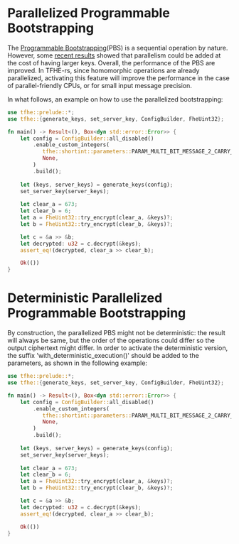 # Parallelized Programmable Bootstrapping

The [Programmable Bootstrapping](../getting_started/security_and_cryptography)(PBS) is a sequential operation by nature. However, some [recent results](https://marcjoye.github.io/papers/JP22ternary.pdf) showed that parallelism could be added at the cost of having larger keys. Overall, the performance of the PBS are improved.
In TFHE-rs, since homomorphic operations are already parallelized, activating this feature will improve the performance in the case of parallel-friendly CPUs, or for small input message precision. 

In what follows, an example on how to use the parallelized bootstrapping:

```rust
use tfhe::prelude::*;
use tfhe::{generate_keys, set_server_key, ConfigBuilder, FheUint32};

fn main() -> Result<(), Box<dyn std::error::Error>> {
    let config = ConfigBuilder::all_disabled()
        .enable_custom_integers(
           tfhe::shortint::parameters::PARAM_MULTI_BIT_MESSAGE_2_CARRY_2_GROUP_3_KS_PBS,
           None,
        )
        .build();
        
    let (keys, server_keys) = generate_keys(config);
    set_server_key(server_keys);
    
    let clear_a = 673;
    let clear_b = 6;
    let a = FheUint32::try_encrypt(clear_a, &keys)?;
    let b = FheUint32::try_encrypt(clear_b, &keys)?;

    let c = &a >> &b;
    let decrypted: u32 = c.decrypt(&keys);
    assert_eq!(decrypted, clear_a >> clear_b);

    Ok(())
}
```

# Deterministic Parallelized Programmable Bootstrapping 
By construction, the parallelized PBS might not be deterministic: the result will always be same, but the order of the operations could differ so the output ciphertext might differ. In order to activate the deterministic version, the suffix 'with_deterministic_execution()' should be added to the parameters, as shown in the following example:

```rust
use tfhe::prelude::*;
use tfhe::{generate_keys, set_server_key, ConfigBuilder, FheUint32};

fn main() -> Result<(), Box<dyn std::error::Error>> {
    let config = ConfigBuilder::all_disabled()
        .enable_custom_integers(
           tfhe::shortint::parameters::PARAM_MULTI_BIT_MESSAGE_2_CARRY_2_GROUP_3_KS_PBS.with_deterministic_execution(),
           None,
        )
        .build();
        
    let (keys, server_keys) = generate_keys(config);
    set_server_key(server_keys);
    
    let clear_a = 673;
    let clear_b = 6;
    let a = FheUint32::try_encrypt(clear_a, &keys)?;
    let b = FheUint32::try_encrypt(clear_b, &keys)?;

    let c = &a >> &b;
    let decrypted: u32 = c.decrypt(&keys);
    assert_eq!(decrypted, clear_a >> clear_b);

    Ok(())
}
```



